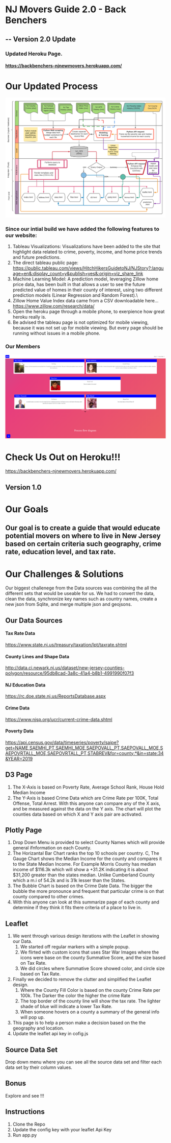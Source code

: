 # NJ Movers Guide 2.0 - Back Benchers

## -- Version 2.0 Update


### Updated Heroku Page.
#### https://backbenchers-njnewmovers.herokuapp.com/


# Our Updated Process
![Flow](updated_flow_diagram.png)


### Since our intial build we have added the following features to our website:
1. Tableau Visualizations: Visualizations have been added to the site that highlight data related to crime, poverty, income, and home price trends and future predictions.
2. The direct tableau public page: https://public.tableau.com/views/HitchHikersGuidetoNJ/NJStory?:language=en&:display_count=y&publish=yes&:origin=viz_share_link
3. Machine Learning Model: A prediction model, leveraging Zillow home price data, has been built in that allows a user to see the future predicted value of homes in their county of interest, using two different prediction models (Linear Regression and Random Forest).\
4. Zillow Home Value Index data came from a CSV downloadable here... https://www.zillow.com/research/data/ 
5. Open the heroku page through a mobile phone, to exerpience how great heroku really is. 
6. Be advised the tableau page is not optimized for mobile viewing, because it was not set up for mobile viewing. But every page should be running without issues in a mobile phone.

### Our Members
![Intro](team_photo.png)

# Check Us Out on Heroku!!!
https://backbenchers-njnewmovers.herokuapp.com/


## Version 1.0

# Our Goals
## Our goal is to create a guide that would educate potential movers on where to live in New Jersey based on certain criteria such geography, crime rate, education level, and tax rate.


# Our Challenges & Solutions

Our biggest challenege from the Data sources was combining the all the different sets that would be useable for us. We had to convert the data, clean the data, synchronize key names such as country names, create a new json from Sqlite, and merge multiple json and geojsons. 


## Our Data Sources

 #### Tax Rate Data
 https://www.state.nj.us/treasury/taxation/lpt/taxrate.shtml
 #### County Lines and Shape Data
 http://data.ci.newark.nj.us/dataset/new-jersey-counties-polygon/resource/95db8cad-3a8c-41a4-b8b1-4991990f07f3
 #### NJ Education Data
 https://rc.doe.state.nj.us/ReportsDatabase.aspx
 #### Crime Data
 https://www.njsp.org/ucr/current-crime-data.shtml
 #### Poverty Data
https://api.census.gov/data/timeseries/poverty/saipe?get=NAME,SAEMHI_PT,SAEMHI_MOE,SAEPOVALL_PT,SAEPOVALL_MOE,SAEPOVRTALL_MOE,SAEPOVRTALL_PT,STABREV&for=county:*&in=state:34&YEAR=2019


## D3 Page
  1) The X-Axis is based on Poverty Rate, Average School Rank, House Hold Median Income
  2) The Y-Axis is based Crime Data which are Crime Rate per 100K, Total Offense, Total Arrest.
With this anyone can compare any of the X axis, and be measured against the data on the Y axis. The chart will plot the counties data based on which X and Y axis pair are activated.

## Plotly Page
 1. Drop Down Menu is provided to select County Names which will provide general ifnformation on each County.
 2. The Horizantal Bar Chart ranks the top 10 schools per country.
 C, The Gauge Chart shows the Median Income for the county and compares it to the State Median Income. For Example Morris County has median income of $116.3k which will show a +31.2K indicating it is about $31,200 greater than the states median. Unlike Cumberland County which a m.i of 54.2k and is 31k lesser than the States.
 3. The Bubble Chart is based on the Crime Date Data. The bigger the bubble the more pronounce and frequent that particular crime is on that county compared to other crimes.
 4. With this anyone can look at this summarize page of each county and determine if they think it fits there criteria of a place to live in.
 
 ## Leaflet
  1. We went through various design iterations with the Leaflet in showing our Data. 
     1. We started off regular markers with a simple popup.
     2. We flirted with custom icons that uses Star War Images where the icons were base on the county Summative Score, and the size based on Tax Rate.
     3. We did circles where Summative Score showed color, and circle size based on Tax Rate.
  2. Finally we decided to remove the clutter and simplified the Leaflet design.
     1. Where the County Fill Color is based on the county Crime Rate per 100k. The Darker the color the higher the crime Rate
     2. The top border of the county line will show the tax rate. The lighter shade of blue will indicate a lower Tax Rate.
     3. When someone hovers on a county a summary of the general info will pop up.
  3. This page is to help a person make a decision based on the the geography and location.
  4. Update the leaflet api key in cofig.js


  
  ## Source Data Set
  Drop down menu where you can see all the source data set and filter each data set by their column values.
  
  
  ## Bonus
   Explore and see !!!

  ## Instructions
  1. Clone the Repo
  2. Update the config key with your leaflet Api Key
  3. Run app.py
